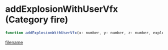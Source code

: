# addExplosionWithUserVfx (Category fire)

```js
function addExplosionWithUserVfx(x: number, y: number, z: number, explosionType: int, explosionFx: number, damageScale: number, isAudible: boolean, isInvisible: boolean, cameraShake: number): void
```

[filename](addExplosionWithUserVfx_m.md ':include')